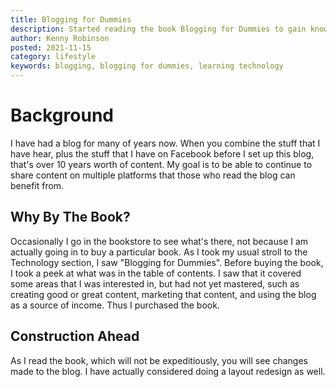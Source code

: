 ```yaml
---
title: Blogging for Dummies
description: Started reading the book Blogging for Dummies to gain knowledge
author: Kenny Robinson
posted: 2021-11-15
category: lifestyle
keywords: blogging, blogging for dummies, learning technology
---
```


# Background

I have had a blog for many of years now. When you combine the stuff that I have hear, plus the stuff 
that I have on Facebook before I set up this blog, that's over 10 years worth of content.  My goal is to be able to continue to share 
content on multiple platforms that those who read the blog can benefit from. 

## Why By The Book?

Occasionally I go in the bookstore to see what's there, not because I am actually going in to buy a particular
book. As I took my usual stroll to the Technology section, I saw "Blogging for Dummies". Before buying 
the book, I took a peek at what was in the table of contents. I saw that it covered some areas that I was 
interested in, but had not yet mastered, such as creating good or great content, marketing that content, 
and using the blog as a source of income. Thus I purchased the book. 

## Construction Ahead

As I read the book, which will not be expeditiously, you will see changes made to the blog. I have actually considered doing a layout redesign as well. 
